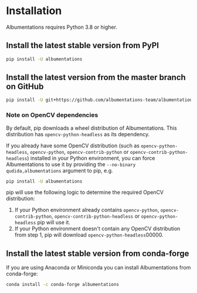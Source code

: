# Installation

Albumentations requires Python 3.8 or higher.

## Install the latest stable version from PyPI

``` Bash
pip install -U albumentations
```

## Install the latest version from the master branch on GitHub

``` Bash
pip install -U git+https://github.com/albumentations-team/albumentations
```

### Note on OpenCV dependencies

By default, pip downloads a wheel distribution of Albumentations. This distribution has `opencv-python-headless` as its dependency.

If you already have some OpenCV distribution (such as `opencv-python-headless`, `opencv-python`, `opencv-contrib-python` or `opencv-contrib-python-headless`) installed in your Python environment, you can force Albumentations to use it by providing the `--no-binary qudida,albumentations` argument to pip, e.g.

```Bash
pip install -U albumentations
```

pip will use the following logic to determine the required OpenCV distribution:

1. If your Python environment already contains `opencv-python`, `opencv-contrib-python`, `opencv-contrib-python-headless` or `opencv-python-headless` pip will use it.
2. If your Python environment doesn't contain any OpenCV distribution from step 1, pip will download `opencv-python-headless`00000.

## Install the latest stable version from conda-forge

If you are using Anaconda or Miniconda you can install Albumentations from conda-forge:

``` Bash
conda install -c conda-forge albumentations
```
